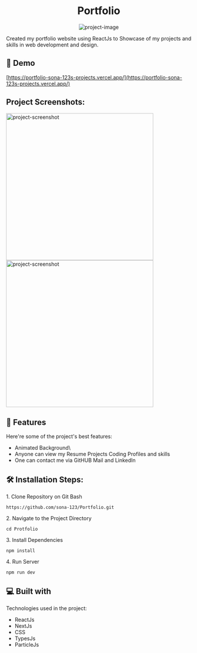 <h1 align="center" id="title">Portfolio</h1>

<p align="center"><img src="https://snipboard.io/ezgk29.jpg" alt="project-image"></p>

<p id="description">Created my portfolio website using ReactJs to Showcase of my projects and skills in web development and design.</p>

<h2>🚀 Demo</h2>

[https://portfolio-sona-123s-projects.vercel.app/](https://portfolio-sona-123s-projects.vercel.app/)

<h2>Project Screenshots:</h2>

<img src="https://snipboard.io/AtnP9J.jpg" alt="project-screenshot" width="400" height="400/">

<img src="https://snipboard.io/wtMjV6.jpg" alt="project-screenshot" width="400" height="400/">

  
  
<h2>🧐 Features</h2>

Here're some of the project's best features:

*   Animated Background\\
*   Anyone can view my Resume Projects Coding Profiles and skills
*   One can contact me via GitHUB Mail and LinkedIn

<h2>🛠️ Installation Steps:</h2>

<p>1. Clone Repository on Git Bash</p>

```
https://github.com/sona-123/Portfolio.git
```

<p>2. Navigate to the Project Directory</p>

```
cd Protfolio 
```

<p>3. Install Dependencies</p>

```
npm install
```

<p>4. Run Server</p>

```
npm run dev
```

  
  
<h2>💻 Built with</h2>

Technologies used in the project:

*   ReactJs
*   NextJs
*   CSS
*   TypesJs
*   ParticleJs
